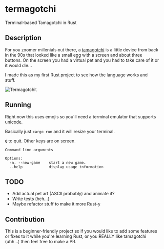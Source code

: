 # termagotchi
Terminal-based Tamagotchi in Rust

## Description

For you zoomer millenials out there, a [tamagotchi](https://en.wikipedia.org/wiki/Tamagotchi) is a little device from back in the 90s that looked like a small egg with a screen and about three buttons. On the screen you had a virtual pet and you had to take care of it or it would die...

I made this as my first Rust project to see how the language works and stuff.

![Termagotchit](screenshot1.png?raw=true "Termagotchi")

## Running
Right now this uses emojis so you'll need a terminal emulator that supports unicode.

Basically just `cargo run` and it will resize your terminal.

`Q` to quit. Other keys are on screen.

```
Command line arguments

Options:
  -n, --new-game    start a new game.
  --help            display usage information
```

## TODO
- Add actual pet art (ASCII probably) and animate it?
- Write tests (heh...)
- Maybe refactor stuff to make it more Rust-y

## Contribution
This is a beginner-friendly project so if you would like to add some features or fixes to it while you're learning Rust, or you REALLY like tamagotchi (uhh...) then feel free to make a PR.
